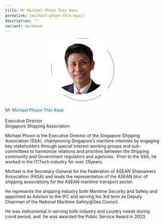 ```yaml
---
title: Mr Michael Phoon Thin Kwai
permalink: /michael-phoon-thin-kwai/
description: ""
variant: markdown
---
```

<div class="row">
<div class="col is-3">
	<div class="speaker-image-wrapper"><img src="/images/Speakers/2024/New Images/Michael Phoon.png"></div></div>
<div class="col is-9 speaker-details">
<h4>Mr Michael Phoon Thin Kwai</h4>
<p>Executive Director<br>Singapore Shipping Association</p>
<p>         

Michael Phoon is the Executive Director of the Singapore Shipping Association (SSA), championing Singapore’s maritime interests by engaging key stakeholders through special interest working groups and sub-committees to harmonize relations and priorities between the Shipping community and Government regulators and agencies.&nbsp; Prior to the SSA, he worked in the IT/Tech industry for over 25years.</p>
<p>Michael is the Secretary-General for the Federation of ASEAN Shipowners Association (FASA) and leads the representation of the ASEAN bloc of shipping associations for the ASEAN maritime transport sector.</p>
<p>He represents the shipping industry both Maritime Security and Safety and appointed as Advisor to the IFC and serving his 3rd term as Deputy Chairman of the National Maritime Safety@Sea Council.</p>
<p>He was instrumental in serving both industry and country needs during covid period, and&nbsp; he was awarded the Public Service Award in 2023.</p>
</div>
</div>
<style type="text/css">
	 .speaker-image-wrapper{
    height: 200px;
    width: 200px;
    border-radius: 50%;
    margin: 0 auto;
border: solid 3px #c1c1c1;
  }
    .image-adjust{
		object-fit: cover;
		height: 220px;
		width: 100%;
		border-radius:50%;
		object-position: top center;
	}
    .is-left{
      text-align: left;
    }
    h4{
      font-weight: 500; 
      color: #337B9A !important;
    }
     .speaker-details p { text-align: justified; }
  </style>

